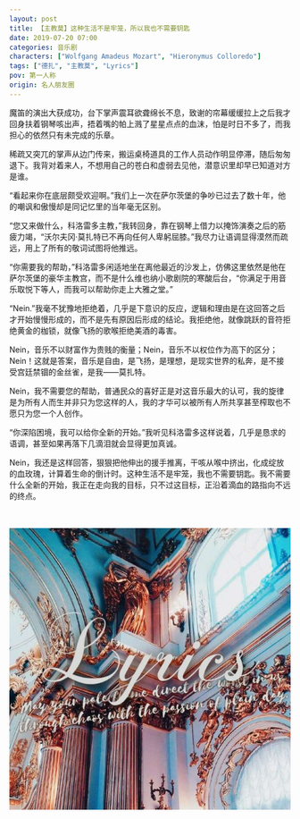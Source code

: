 ```yaml
---
layout: post
title: 【主教莫】这种生活不是牢笼，所以我也不需要钥匙
date: 2019-07-20 07:00
categories: 音乐剧
characters: ["Wolfgang Amadeus Mozart", "Hieronymus Colloredo"]
tags: ["德扎", "主教莫", "Lyrics"]
pov: 第一人称
origin: 名人朋友圈
---
```


魔笛的演出大获成功，台下掌声震耳欲聋绵长不息，致谢的帘幕缓缓拉上之后我才回身扶着钢琴咳出声，捂着嘴的帕上溅了星星点点的血沫，怕是时日不多了，而我担心的依然只有未完成的乐章。

稀疏又突兀的掌声从边门传来，搬运桌椅道具的工作人员动作明显停滞，随后匆匆退下。我背对着来人，不想用自己的苍白和虚弱去见他，潜意识里却早已知道对方是谁。

“看起来你在底层颇受欢迎啊。”我们上一次在萨尔茨堡的争吵已过去了数十年，他的嘲讽和傲慢却是同记忆里的当年毫无区别。

“您又来做什么，科洛雷多主教，”我转回身，靠在钢琴上借力以掩饰演奏之后的筋疲力竭，“沃尔夫冈·莫扎特已不再向任何人卑躬屈膝。”我尽力让语调显得漠然而疏远，用上了所有的敬词试图将他推远。

“你需要我的帮助，”科洛雷多闲适地坐在离他最近的沙发上，仿佛这里依然是他在萨尔茨堡的豪华主教宫，而不是什么维也纳小歌剧院的寒酸后台，“你满足于用音乐取悦下等人，而我可以帮助你走上大雅之堂。”

“Nein.”我毫不犹豫地拒绝着，几乎是下意识的反应，逻辑和理由是在这回答之后才开始慢慢形成的，而不是先有原因后形成的结论。我拒绝他，就像跳跃的音符拒绝黄金的枷锁，就像飞扬的歌喉拒绝美酒的毒害。

Nein，音乐不以财富作为贵贱的衡量；Nein，音乐不以权位作为高下的区分；Nein！这就是答案，音乐是自由，是飞扬，是理想，是现实世界的私奔，是不接受宫廷禁锢的金丝雀，是我——莫扎特。

Nein，我不需要您的帮助，普通民众的喜好正是对这音乐最大的认可，我的旋律是为所有人而生并非只为您这样的人，我的才华可以被所有人所共享甚至榨取也不愿只为您一个人创作。

“你深陷困境，我可以给你全新的开始。”我听见科洛雷多这样说着，几乎是恳求的语调，甚至如果再落下几滴泪就会显得更加真诚。

Nein，我还是这样回答，狠狠把他伸出的援手推离，干咳从喉中挤出，化成绽放的血玫瑰，计算着生命的倒计时。这种生活不是牢笼，我也不需要钥匙。我不需要什么全新的开始，我正在走向我的目标，只不过这目标，正沿着滴血的路指向不远的终点。

<br><br>
![](https://raw.githubusercontent.com/junesirius/junesirius.github.io/master/assets/images/mrpyq/2019-07-20-Lyrics.jpg)
